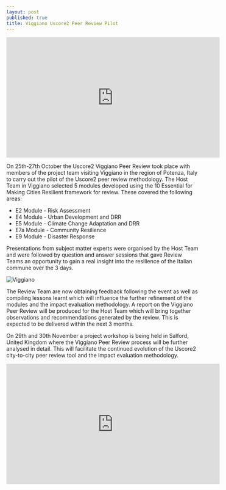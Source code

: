 ```yaml
---
layout: post
published: true
title: Viggiano Uscore2 Peer Review Pilot
---
```

<iframe width="560" height="315" src="https://www.youtube.com/embed/Ec3LB-uJxc4" frameborder="0" gesture="media" allowfullscreen></iframe>

On 25th-27th October the Uscore2 Viggiano Peer Review took place with members of the project team visiting Viggiano in the region of Potenza, Italy to carry out the pilot of the Uscore2 peer review methodology. The Host Team in Viggiano selected 5 modules developed using the 10 Essential for Making Cities Resilient framework for review. These covered the following areas:

- E2 Module - Risk Assessment
- E4 Module - Urban Development and DRR
- E5 Module - Climate Change Adaptation and DRR
- E7a Module - Community Resilience
- E9 Module - Disaster Response

Presentations from subject matter experts were organised by the Host Team and were followed by question and answer sessions that gave Review Teams an opportunity to gain a real insight into the resilience of the Italian commune over the 3 days.

![Viggiano]({{site.baseurl}}/media/JB%20Viggiano.PNG)

The Review Team are now obtaining feedback following the event as well as compiling lessons learnt which will influence the further refinement of the modules and the impact evaluation methodology. A report on the Viggiano Peer Review will be produced for the Host Team which will bring together observations and recommendations generated by the review. This is expected to be delivered within the next 3 months.

On 29th and 30th November a project workshop is being held in Salford, United Kingdom where the Viggiano Peer Review process will be further analysed in detail. This will facilitate the continued evolution of the Uscore2 city-to-city peer review tool and the impact evaluation methodology.

<iframe width="560" height="315" src="https://www.youtube.com/embed/nUzwIAfNU00" frameborder="0" allow="autoplay; encrypted-media" allowfullscreen></iframe>

